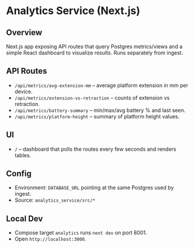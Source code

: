 # Analytics Service (Next.js)

## Overview
Next.js app exposing API routes that query Postgres metrics/views and a simple React dashboard to visualize results. Runs separately from ingest.

## API Routes
- `/api/metrics/avg-extension-mm` – average platform extension in mm per device.
- `/api/metrics/extension-vs-retraction` – counts of extension vs retraction.
- `/api/metrics/battery-summary` – min/max/avg battery % and last seen.
- `/api/metrics/platform-height` – summary of platform height values.

## UI
- `/` – dashboard that polls the routes every few seconds and renders tables.

## Config
- Environment: `DATABASE_URL` pointing at the same Postgres used by ingest.
- Source: `analytics_service/src/*`

## Local Dev
- Compose target `analytics` runs `next dev` on port 8001.
- Open `http://localhost:3000`.
